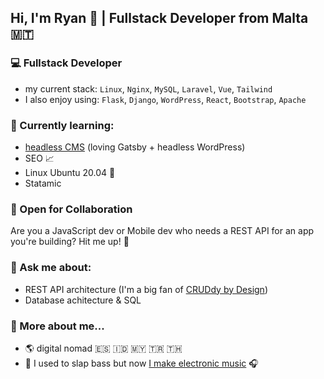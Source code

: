 ## Hi, I'm Ryan 👋 | Fullstack Developer from Malta 🇲🇹

<!--
**tldrpreneur/tldrpreneur** is a ✨ _special_ ✨ repository because its `README.md` (this file) appears on your GitHub profile.

Here are some ideas to get you started:
- 📫 How to reach me: ...
- ⚡ Fun fact: ...
-->



### 💻 Fullstack Developer
- my current stack: `Linux`, `Nginx`, `MySQL`, `Laravel`, `Vue`, `Tailwind`
- I also enjoy using: `Flask`, `Django`, `WordPress`, `React`, `Bootstrap`, `Apache`

<!-- ### 🚀 TLDRpreneur -->
<!-- - I'll explain to you what that is in a bit, stay tuned... -->

<!-- ### 🔭 I’m currently working on: -->
<!-- [koolabo](https://koolabo.com/) -->



### 🌱 Currently learning:
- [headless CMS](https://www.youtube.com/watch?v=NviW5Dr7EaY&t=1406s&ab_channel=FooCafe) (loving Gatsby + headless WordPress)
- SEO 📈
- Linux Ubuntu 20.04 🐧
- Statamic

### 👯 Open for Collaboration
Are you a JavaScript dev or Mobile dev who needs a REST API for an app you're building? Hit me up! 💪

### 💬 Ask me about:
- REST API architecture (I'm a big fan of [CRUDdy by Design](https://www.youtube.com/watch?v=MF0jFKvS4SI&ab_channel=AdamWathan))
- Database achitecture & SQL

<!-- ### 🤔 I’m looking for help with -->

### 👦 More about me...
- 🌎 digital nomad 🇪🇸 🇮🇩 🇲🇾 🇹🇷 🇹🇭
- 🎸 I used to slap bass but now [I make electronic music](https://soundcloud.com/plebiumrex) 🎧

